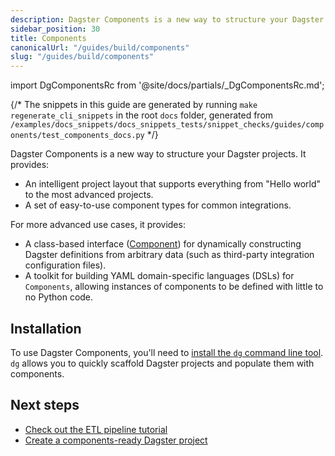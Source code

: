 ```yaml
---
description: Dagster Components is a new way to structure your Dagster projects that provides an intelligent project layout that supports basic to advanced projects, and a set of easy-to-use component types for common integrations.
sidebar_position: 30
title: Components
canonicalUrl: "/guides/build/components"
slug: "/guides/build/components"
---
```


import DgComponentsRc from '@site/docs/partials/\_DgComponentsRc.md';

<DgComponentsRc />

{/* The snippets in this guide are generated by running `make regenerate_cli_snippets` in the root `docs` folder, generated from `/examples/docs_snippets/docs_snippets_tests/snippet_checks/guides/components/test_components_docs.py` */}

Dagster Components is a new way to structure your Dagster projects. It provides:

- An intelligent project layout that supports everything from "Hello world" to the most advanced projects.
- A set of easy-to-use component types for common integrations.

For more advanced use cases, it provides:

- A class-based interface ([Component](/api/dagster/components)) for dynamically constructing Dagster definitions from arbitrary data (such as third-party integration configuration files).
- A toolkit for building YAML domain-specific languages (DSLs) for `Components`, allowing instances of components to be defined with little to no Python code.

## Installation

To use Dagster Components, you'll need to [install the `dg` command line tool](/api/dg). `dg` allows you to quickly scaffold Dagster projects and populate them with components.

## Next steps

- [Check out the ETL pipeline tutorial](/etl-pipeline-tutorial)
- [Create a components-ready Dagster project](/guides/build/projects/creating-a-new-project)
